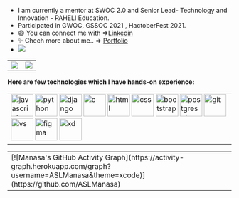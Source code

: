 
<!--<h3 align="left">Connect with me:</h3>
<hr>
<p align="left">
<a href="https://www.linkedin.com/in/a-s-l-manasa-ba8b371bb/" target="blank"><img align="center" src="https://raw.githubusercontent.com/rahuldkjain/github-profile-readme-generator/6253936f99716cd30c07055d5d10e9332af37171/src/images/icons/Social/linked-in-alt.svg" alt="its-kumar" height="30" width="40" /></a>  </p> -->
- I am currently a mentor at SWOC 2.0 and  Senior Lead- Technology and Innovation - PAHELI Education.
- Participated in GWOC, GSSOC 2021 , HactoberFest 2021.
- 😄 You can connect me with =><a href = "https://www.linkedin.com/in/a-s-l-manasa-ba8b371bb/" target="_blank">Linkedin</a>
- ✨ Chech more about me.. => <a href = "https://aslmanasa.github.io/" target="_blank">Portfolio</a>
-  ![](https://komarev.com/ghpvc/?username=ASLManasa)



<table>
  <tr>
    <td>
      <img src="https://github-readme-stats.vercel.app/api?username=ASLManasa&show_icons=true&include_all_commits=true&count_private=true&hide_border=true&theme=dark" />
    </td>
    <td>
      <img src="https://github-readme-streak-stats.herokuapp.com?user=ASLManasa&theme=dark&hide_border=true" />
    </td>
  </tr>
</table>


**Here are few technologies which I have hands-on experience:**

<table>
    <tr>
      <td>
        <div>
          <img src="https://img.icons8.com/color/128/000000/javascript.png" alt="javascript" width="50" height="50" />
          <img src="https://img.icons8.com/color/128/000000/python.png" alt="python" width="50" height="50" />
          <img src="https://img.icons8.com/color/128/000000/django.png" alt="django" width="50" height="50" />
          <img src="https://img.icons8.com/color/48/000000/c-programming.png" alt="c" width="50" height="50" />
          <img src="https://img.icons8.com/color/48/000000/html-5--v1.png" alt="html" width="50" height="50"/>
          <img src="https://img.icons8.com/color/48/000000/css3.png" alt="css" width="50" height="50" />
          <img src="https://img.icons8.com/color/128/000000/bootstrap.png" alt="bootstrap" width="50" height="50" />
           <img src="https://img.icons8.com/color/128/000000/postgresql.png" alt="postgresql" width="50" height="50" />
          <img src="https://img.icons8.com/color/128/000000/git.png" alt="git" width="50" height="50" />
          <img src="https://img.icons8.com/color/48/000000/visual-studio-code-2019.png" alt="vs" width="50" height="50"/>
          <img src="https://img.icons8.com/color/48/000000/figma--v1.png" alt="figma" width="50" height="50" />
          <img src="https://img.icons8.com/color/128/000000/adobe-xd.png" alt="xd" width="50" height="50" />
        </div>
    </td>
  </tr>
</table>
<table>
  <tr>
    <td>
[![Manasa's GitHub Activity Graph](https://activity-graph.herokuapp.com/graph?username=ASLManasa&theme=xcode)](https://github.com/ASLManasa)
    </td>
  </tr>
  </table>





